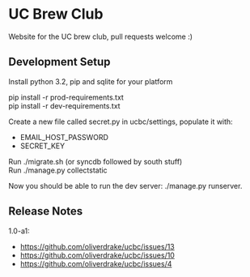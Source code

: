 UC Brew Club
============

Website for the UC brew club, pull requests welcome :)

Development Setup
-----------------

Install python 3.2, pip and sqlite for your platform

pip install -r prod-requirements.txt  
pip install -r dev-requirements.txt

Create a new file called secret.py in ucbc/settings, populate it with:
 - EMAIL_HOST_PASSWORD
 - SECRET_KEY

Run ./migrate.sh (or syncdb followed by south stuff)  
Run ./manage.py collectstatic

Now you should be able to run the dev server: ./manage.py runserver.


Release Notes
-------------

1.0-a1:
 * https://github.com/oliverdrake/ucbc/issues/13
 * https://github.com/oliverdrake/ucbc/issues/10
 * https://github.com/oliverdrake/ucbc/issues/4




